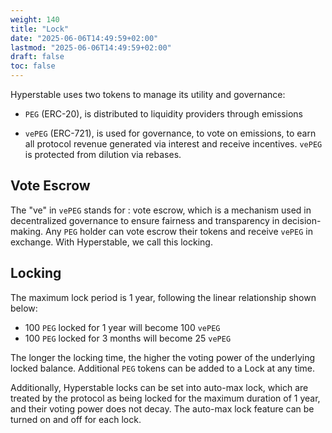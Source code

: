 ```yaml
---
weight: 140
title: "Lock"
date: "2025-06-06T14:49:59+02:00"
lastmod: "2025-06-06T14:49:59+02:00"
draft: false
toc: false
---
```


Hyperstable uses two tokens to manage its utility and governance:

- `PEG` (ERC-20), is distributed to liquidity providers through emissions

- `vePEG` (ERC-721), is used for governance, to vote on emissions, to earn all protocol revenue generated via interest and receive incentives. `vePEG` is protected from dilution via rebases.

## Vote Escrow

The "ve" in `vePEG` stands for : vote escrow, which is a mechanism used in decentralized governance to ensure fairness and transparency in decision-making. Any `PEG` holder can vote escrow their tokens and receive `vePEG` in exchange. With Hyperstable, we call this locking.

## Locking

The maximum lock period is 1 year, following the linear relationship shown below:

- 100 `PEG` locked for 1 year will become 100 `vePEG`
- 100 `PEG` locked for 3 months will become 25 `vePEG`

The longer the locking time, the higher the voting power of the underlying locked balance. Additional `PEG` tokens can be added to a Lock at any time.

Additionally, Hyperstable locks can be set into auto-max lock, which are treated by the protocol as being locked for the maximum duration of 1 year, and their voting power does not decay. The auto-max lock feature can be turned on and off for each lock.

